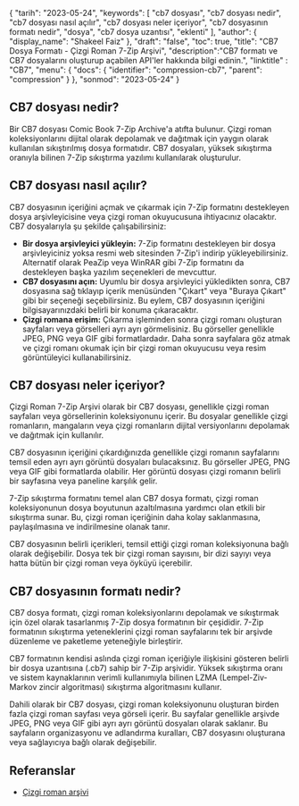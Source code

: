 {
"tarih": "2023-05-24",
  "keywords": [
"cb7 dosyası",
"cb7 dosyası nedir",
"cb7 dosyası nasıl açılır",
"cb7 dosyası neler içeriyor",
"cb7 dosyasının formatı nedir",
"dosya",
"cb7 dosya uzantısı",
"eklenti"
],
  "author": {
"display_name": "Shakeel Faiz"
},
"draft": "false",
"toc": true,
"title": "CB7 Dosya Formatı - Çizgi Roman 7-Zip Arşivi",
  "description":"CB7 formatı ve CB7 dosyalarını oluşturup açabilen API'ler hakkında bilgi edinin.",
"linktitle" : "CB7",
  "menu": {
    "docs": {
      "identifier": "compression-cb7",
      "parent": "compression"
}
},
"sonmod": "2023-05-24"
}

## CB7 dosyası nedir?

Bir CB7 dosyası Comic Book 7-Zip Archive'a atıfta bulunur. Çizgi roman koleksiyonlarını dijital olarak depolamak ve dağıtmak için yaygın olarak kullanılan sıkıştırılmış dosya formatıdır. CB7 dosyaları, yüksek sıkıştırma oranıyla bilinen 7-Zip sıkıştırma yazılımı kullanılarak oluşturulur.

## CB7 dosyası nasıl açılır?

CB7 dosyasının içeriğini açmak ve çıkarmak için 7-Zip formatını destekleyen dosya arşivleyicisine veya çizgi roman okuyucusuna ihtiyacınız olacaktır. CB7 dosyalarıyla şu şekilde çalışabilirsiniz:

- **Bir dosya arşivleyici yükleyin:** 7-Zip formatını destekleyen bir dosya arşivleyiciniz yoksa resmi web sitesinden 7-Zip'i indirip yükleyebilirsiniz. Alternatif olarak PeaZip veya WinRAR gibi 7-Zip formatını da destekleyen başka yazılım seçenekleri de mevcuttur.
- **CB7 dosyasını açın:** Uyumlu bir dosya arşivleyici yükledikten sonra, CB7 dosyasına sağ tıklayıp içerik menüsünden "Çıkart" veya "Buraya Çıkart" gibi bir seçeneği seçebilirsiniz. Bu eylem, CB7 dosyasının içeriğini bilgisayarınızdaki belirli bir konuma çıkaracaktır.
- **Çizgi romana erişim:** Çıkarma işleminden sonra çizgi romanı oluşturan sayfaları veya görselleri ayrı ayrı görmelisiniz. Bu görseller genellikle JPEG, PNG veya GIF gibi formatlardadır. Daha sonra sayfalara göz atmak ve çizgi romanı okumak için bir çizgi roman okuyucusu veya resim görüntüleyici kullanabilirsiniz.

## CB7 dosyası neler içeriyor?

Çizgi Roman 7-Zip Arşivi olarak bir CB7 dosyası, genellikle çizgi roman sayfaları veya görsellerinin koleksiyonunu içerir. Bu dosyalar genellikle çizgi romanların, mangaların veya çizgi romanların dijital versiyonlarını depolamak ve dağıtmak için kullanılır.

CB7 dosyasının içeriğini çıkardığınızda genellikle çizgi romanın sayfalarını temsil eden ayrı ayrı görüntü dosyaları bulacaksınız. Bu görseller JPEG, PNG veya GIF gibi formatlarda olabilir. Her görüntü dosyası çizgi romanın belirli bir sayfasına veya paneline karşılık gelir.

7-Zip sıkıştırma formatını temel alan CB7 dosya formatı, çizgi roman koleksiyonunun dosya boyutunun azaltılmasına yardımcı olan etkili bir sıkıştırma sunar. Bu, çizgi roman içeriğinin daha kolay saklanmasına, paylaşılmasına ve indirilmesine olanak tanır.

CB7 dosyasının belirli içerikleri, temsil ettiği çizgi roman koleksiyonuna bağlı olarak değişebilir. Dosya tek bir çizgi roman sayısını, bir dizi sayıyı veya hatta bütün bir çizgi roman veya öyküyü içerebilir.

## CB7 dosyasının formatı nedir?

CB7 dosya formatı, çizgi roman koleksiyonlarını depolamak ve sıkıştırmak için özel olarak tasarlanmış 7-Zip dosya formatının bir çeşididir. 7-Zip formatının sıkıştırma yeteneklerini çizgi roman sayfalarını tek bir arşivde düzenleme ve paketleme yeteneğiyle birleştirir.

CB7 formatının kendisi aslında çizgi roman içeriğiyle ilişkisini gösteren belirli bir dosya uzantısına (.cb7) sahip bir 7-Zip arşividir. Yüksek sıkıştırma oranı ve sistem kaynaklarının verimli kullanımıyla bilinen LZMA (Lempel-Ziv-Markov zincir algoritması) sıkıştırma algoritmasını kullanır.

Dahili olarak bir CB7 dosyası, çizgi roman koleksiyonunu oluşturan birden fazla çizgi roman sayfası veya görseli içerir. Bu sayfalar genellikle arşivde JPEG, PNG veya GIF gibi ayrı ayrı görüntü dosyaları olarak saklanır. Bu sayfaların organizasyonu ve adlandırma kuralları, CB7 dosyasını oluşturana veya sağlayıcıya bağlı olarak değişebilir.

## Referanslar
* [Çizgi roman arşivi](https://en.wikipedia.org/wiki/Comic_book_archive)

